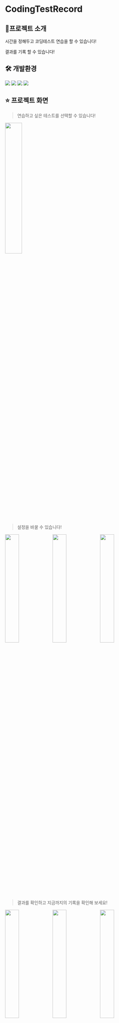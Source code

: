 # CodingTestRecord
## 📍프로젝트 소개
시간을 정해두고 코딩테스트 연습을 할 수 있습니다!

결과를 기록 할 수 있습니다!

## 🛠 개발환경
<img src="https://img.shields.io/badge/Swift-F05138?style=flat&logo=Swift&logoColor=white"/> <img src="https://img.shields.io/badge/XCode-147EFB?style=flat&logo=XCode&logoColor=white"/> <img src="https://img.shields.io/badge/Combine-gray?style=flat"/> <img src="https://img.shields.io/badge/CoreData-green?style=flat"/>

## ⭐️ 프로젝트 화면

> 연습하고 싶은 테스트를 선택할 수 있습니다!

<img width="33%" src="https://user-images.githubusercontent.com/96657571/176194806-0c96814c-502c-4582-a1bd-70f36f7a438b.png"/>

> 설정을 바꿀 수 있습니다!

<img width="30%" src="https://user-images.githubusercontent.com/96657571/176192672-61e23070-4d8f-4456-9b83-8336f7d1508d.png"/> <img width="30%" src="https://user-images.githubusercontent.com/96657571/176192640-47aab7e4-b74f-4402-a2f6-063289f072e7.png"/> <img width="30%" src="https://user-images.githubusercontent.com/96657571/176192691-d86dee5b-94d7-42ec-b62c-89ce35319f11.png"/>

> 결과를 확인하고 지금까지의 기록을 확인해 보세요!

<img width="30%" src="https://user-images.githubusercontent.com/96657571/176192699-2c382c6c-d538-439a-825f-0117ca17c3a0.png"/> <img width="30%" src="https://user-images.githubusercontent.com/96657571/176192712-3a0b8b1b-12bf-498b-904f-34b465423d30.png"/> <img width="30%" src="https://user-images.githubusercontent.com/96657571/176192728-42bc5508-e218-4695-b392-78824d014a88.png"/>

## 🔗 아키텍처
### MVVM CleanArchitecture Coordinator


